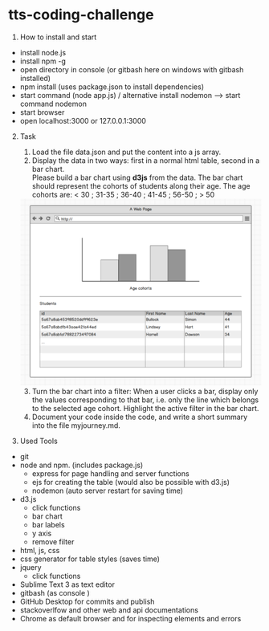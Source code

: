 # tts-coding-challenge

1. How to install and start

- install node.js
- install npm -g
- open directory in console (or gitbash here on windows with gitbash installed)
- npm install (uses package.json to install dependencies)
- start command (node app.js) / alternative install nodemon --> start command nodemon
- start browser
- open localhost:3000 or 127.0.0.1:3000

2. Task
	1. Load the file data.json and put the content into a js array.
	2. Display the data in two ways: first in a normal html table, second in a bar chart.<br>Please build a bar chart using __d3js__ from the data. The bar chart should represent the cohorts of students along their age. The age cohorts are:
	< 30 ; 31-35 ; 36-40 ; 41-45 ; 56-50 ; > 50

	<img src="wireframe.png">

	3. Turn the bar chart into a filter: When a user clicks a bar, display only the values corresponding to that bar, i.e. only the line which belongs to the selected age cohort. Highlight the active filter in the bar chart.
	4. Document your code inside the code, and write a short summary into the file myjourney.md.

3. Used Tools

- git 
- node and npm. (includes package.js)
	- express for page handling and server functions
	- ejs for creating the table (would also be possible with d3.js)
	- nodemon (auto server restart for saving time)
- d3.js
	- click functions
	- bar chart
	- bar labels
	- y axis
	- remove filter
- html, js, css
- css generator for table styles (saves time)
- jquery 
	- click functions
- Sublime Text 3 as text editor
- gitbash (as console )
- GitHub Desktop for commits and publish
- stackoverlfow and other web and api documentations
- Chrome as default browser and for inspecting elements and errors
	